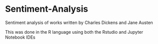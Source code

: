 # Sentiment-Analysis

Sentiment analysis of works written by Charles Dickens and Jane Austen 

This was done in the R language using both the Rstudio and Jupyter Notebook IDEs

